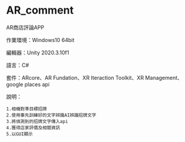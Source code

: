 # AR_comment
AR商店評論APP

作業環境：Windows10 64bit

編輯器：Unity 2020.3.10f1

語言：C#

套件：ARcore、AR Fundation、XR Iteraction Toolkit、XR Management、google places api

說明：

    1.相機對準目標招牌 
    2.使用事先訓練好的文字辨識AI辨識招牌文字 
    3.將偵測到的招牌文字傳入api 
    4.獲得店家評價及相關資訊 
    5.以GUI顯示 
